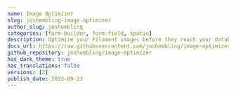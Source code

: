 ```yaml
---
name: Image Optimizer
slug: joshembling-image-optimizer
author_slug: joshembling
categories: [form-builder, form-field, spatie]
description: Optimize your Filament images before they reach your database.
docs_url: https://raw.githubusercontent.com/joshembling/image-optimizer/main/README.md
github_repository: joshembling/image-optimizer
has_dark_theme: true
has_translations: false
versions: [3]
publish_date: 2023-09-23
---
```

